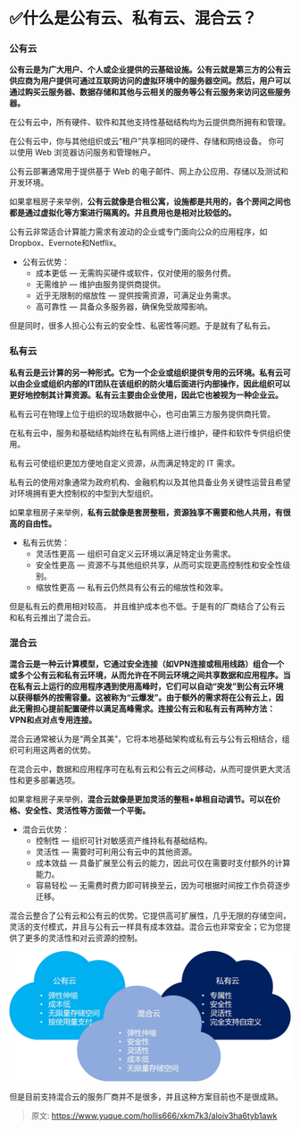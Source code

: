# ✅什么是公有云、私有云、混合云？

### 公有云


**公有云是为广大用户、个人或企业提供的云基础设施。公有云就是第三方的公有云供应商为用户提供可通过互联网访问的虚拟环境中的服务器空间。然后，用户可以通过购买云服务器、数据存储和其他与云相关的服务等公有云服务来访问这些服务器。**



在公有云中，所有硬件、软件和其他支持性基础结构均为云提供商所拥有和管理。



在公有云中，你与其他组织或云“租户”共享相同的硬件、存储和网络设备。 你可以使用 Web 浏览器访问服务和管理帐户。



公有云部署通常用于提供基于 Web 的电子邮件、网上办公应用、存储以及测试和开发环境。



如果拿租房子来举例，**公有云就像是合租公寓，设施都是共用的，各个房间之间也都是通过虚拟化等方案进行隔离的。并且费用也是相对比较低的。**  


公有云非常适合计算能力需求有波动的企业或专门面向公众的应用程序，如Dropbox、Evernote和Netflix。

+ 公有云优势：
    - 成本更低 — 无需购买硬件或软件，仅对使用的服务付费。
    - 无需维护 — 维护由服务提供商提供。
    - 近乎无限制的缩放性 — 提供按需资源，可满足业务需求。
    - 高可靠性 — 具备众多服务器，确保免受故障影响。

但是同时，很多人担心公有云的安全性、私密性等问题。于是就有了私有云。

### 私有云
**私有云是云计算的另一种形式。它为一个企业或组织提供专用的云环境。私有云可以由企业或组织内部的IT团队在该组织的防火墙后面进行内部操作，因此组织可以更好地控制其计算资源。私有云主要由企业使用，因此它也被视为一种企业云。**



私有云可在物理上位于组织的现场数据中心，也可由第三方服务提供商托管。



在私有云中，服务和基础结构始终在私有网络上进行维护，硬件和软件专供组织使用。



私有云可使组织更加方便地自定义资源，从而满足特定的 IT 需求。



私有云的使用对象通常为政府机构、金融机构以及其他具备业务关键性运营且希望对环境拥有更大控制权的中型到大型组织。



如果拿租房子来举例，**私有云就像是套房整租，资源独享不需要和他人共用，有很高的自由性。**  


+ 私有云优势：
    - 灵活性更高 — 组织可自定义云环境以满足特定业务需求。
    - 安全性更高 — 资源不与其他组织共享，从而可实现更高控制性和安全性级别。
    - 缩放性更高 — 私有云仍然具有公有云的缩放性和效率。

但是私有云的费用相对较高， 并且维护成本也不低。于是有的厂商结合了公有云和私有云推出了混合云。



### 混合云
**混合云是一种云计算模型，它通过安全连接（如VPN连接或租用线路）组合一个或多个公有云和私有云环境，从而允许在不同云环境之间共享数据和应用程序。当在私有云上运行的应用程序遇到使用高峰时，它们可以自动“突发”到公有云环境以获得额外的按需容量。这被称为“云爆发”。由于额外的需求将在公有云上，因此无需担心提前配置硬件以满足高峰需求。连接公有云和私有云有两种方法：VPN和点对点专用连接。**



混合云通常被认为是“两全其美”，它将本地基础架构或私有云与公有云相结合，组织可利用这两者的优势。



在混合云中，数据和应用程序可在私有云和公有云之间移动，从而可提供更大灵活性和更多部署选项。



如果拿租房子来举例，**混合云就像是更加灵活的整租+单租自动调节。可以在价格、安全性、灵活性等方面做一个平衡。**  


+ 混合云优势：
    - 控制性 — 组织可针对敏感资产维持私有基础结构。
    - 灵活性 — 需要时可利用公有云中的其他资源。
    - 成本效益 — 具备扩展至公有云的能力，因此可仅在需要时支付额外的计算能力。
    - 容易轻松 — 无需费时费力即可转换至云，因为可根据时间按工作负荷逐步迁移。

混合云整合了公有云和公有云的优势。它提供高可扩展性，几乎无限的存储空间，灵活的支付模式，并且与公有云一样具有成本效益。混合云也非常安全；它为您提供了更多的灵活性和对云资源的控制。





![1672144385715-782104ff-4424-49da-a9ee-04c4b6ff6dd1.jpeg](./img/uk8N_zUL3-qvtJI2/1672144385715-782104ff-4424-49da-a9ee-04c4b6ff6dd1-021760.jpeg)

但是目前支持混合云的服务厂商并不是很多，并且这种方案目前也不是很成熟。



> 原文: <https://www.yuque.com/hollis666/xkm7k3/aloiv3ha6tyb1awk>